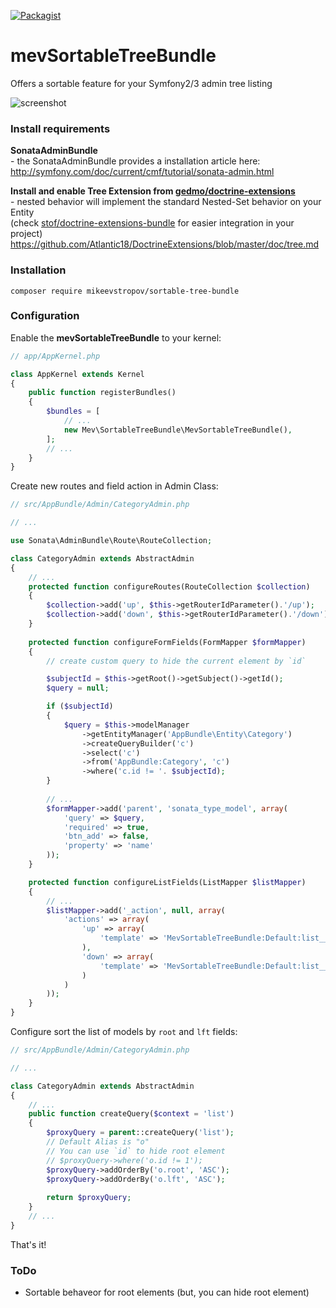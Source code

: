 [![Packagist](https://img.shields.io/packagist/l/doctrine/orm.svg?maxAge=2592000)]()

# mevSortableTreeBundle
Offers a sortable feature for your Symfony2/3 admin tree listing

![screenshot](https://cloud.githubusercontent.com/assets/15070249/16892502/cd866138-4b3e-11e6-891d-02bf1ed4acac.png)

### Install requirements

**SonataAdminBundle**  
\- the SonataAdminBundle provides a installation article here:  
http://symfony.com/doc/current/cmf/tutorial/sonata-admin.html

**Install and enable Tree Extension from [gedmo/doctrine-extensions](https://packagist.org/packages/gedmo/doctrine-extensions)**  
\- nested behavior will implement the standard Nested-Set behavior on your Entity  
(check [stof/doctrine-extensions-bundle](https://symfony.com/doc/master/bundles/StofDoctrineExtensionsBundle/index.html) for easier integration in your project)
https://github.com/Atlantic18/DoctrineExtensions/blob/master/doc/tree.md

### Installation

```console
composer require mikeevstropov/sortable-tree-bundle
```

### Configuration

Enable the **mevSortableTreeBundle** to your kernel:

```php
// app/AppKernel.php

class AppKernel extends Kernel
{
	public function registerBundles()
	{
		$bundles = [
			// ...
			new Mev\SortableTreeBundle\MevSortableTreeBundle(),
		];
		// ...
	}
}
```

Create new routes and field action in Admin Class:

```php
// src/AppBundle/Admin/CategoryAdmin.php

// ...

use Sonata\AdminBundle\Route\RouteCollection;

class CategoryAdmin extends AbstractAdmin
{
	// ...
	protected function configureRoutes(RouteCollection $collection)
	{
		$collection->add('up', $this->getRouterIdParameter().'/up');
        $collection->add('down', $this->getRouterIdParameter().'/down');
    }
    
    protected function configureFormFields(FormMapper $formMapper)
    {
        // create custom query to hide the current element by `id`

        $subjectId = $this->getRoot()->getSubject()->getId();
        $query = null;

        if ($subjectId)
        {
            $query = $this->modelManager
                ->getEntityManager('AppBundle\Entity\Category')
                ->createQueryBuilder('c')
                ->select('c')
                ->from('AppBundle:Category', 'c')
                ->where('c.id != '. $subjectId);
        }
        
        // ...
        $formMapper->add('parent', 'sonata_type_model', array(
            'query' => $query,
            'required' => true,
            'btn_add' => false,
            'property' => 'name'
        ));
    }

	protected function configureListFields(ListMapper $listMapper)
	{
		// ...
		$listMapper->add('_action', null, array(
			'actions' => array(
				'up' => array(
                    'template' => 'MevSortableTreeBundle:Default:list__action_up.html.twig'
                ),
                'down' => array(
                    'template' => 'MevSortableTreeBundle:Default:list__action_down.html.twig'
                )
			)
		));
	}
}
```

Configure sort the list of models by `root` and `lft` fields:

```php
// src/AppBundle/Admin/CategoryAdmin.php

// ...

class CategoryAdmin extends AbstractAdmin
{
	// ...
	public function createQuery($context = 'list')
	{
		$proxyQuery = parent::createQuery('list');
        // Default Alias is "o"
        // You can use `id` to hide root element
        // $proxyQuery->where('o.id != 1');
        $proxyQuery->addOrderBy('o.root', 'ASC');
        $proxyQuery->addOrderBy('o.lft', 'ASC');
    
		return $proxyQuery;
	}
	// ...
}
```

That's it!

### ToDo
- Sortable behaveor for root elements (but, you can hide root element)

